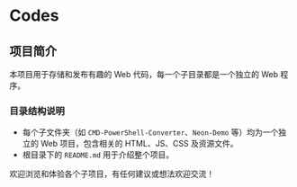 # Codes

## 项目简介

本项目用于存储和发布有趣的 Web 代码，每一个子目录都是一个独立的 Web 程序。

### 目录结构说明

- 每个子文件夹（如 `CMD-PowerShell-Converter`、`Neon-Demo` 等）均为一个独立的 Web 项目，包含相关的 HTML、JS、CSS 及资源文件。
- 根目录下的 `README.md` 用于介绍整个项目。

欢迎浏览和体验各个子项目，有任何建议或想法欢迎交流！

